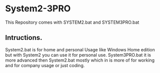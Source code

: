 # System2-3PRO
This Repository comes with SYSTEM2.bat and SYSTEM3PRO.bat

Intructions. 
------------
System2.bat is for home and personal Usage like Windows Home edition but with System2 you can use it for personal use.
System3PRO.bat it is more advanced then System2.bat mostly which in is more of for working and for company usage or just coding.
